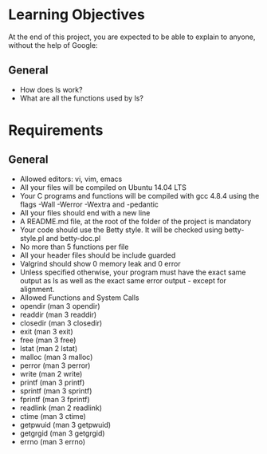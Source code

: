 # Learning Objectives
At the end of this project, you are expected to be able to explain to anyone, without the help of Google:

## General
* How does ls work?
* What are all the functions used by ls?

# Requirements

## General
* Allowed editors: vi, vim, emacs
* All your files will be compiled on Ubuntu 14.04 LTS
* Your C programs and functions will be compiled with gcc 4.8.4 using the flags -Wall -Werror -Wextra and -pedantic
* All your files should end with a new line
* A README.md file, at the root of the folder of the project is mandatory
* Your code should use the Betty style. It will be checked using betty-style.pl and betty-doc.pl
* No more than 5 functions per file
* All your header files should be include guarded
* Valgrind should show 0 memory leak and 0 error
* Unless specified otherwise, your program must have the exact same output as ls as well as the exact same error output - except for alignment.
* Allowed Functions and System Calls
* opendir (man 3 opendir)
* readdir (man 3 readdir)
* closedir (man 3 closedir)
* exit (man 3 exit)
* free (man 3 free)
* lstat (man 2 lstat)
* malloc (man 3 malloc)
* perror (man 3 perror)
* write (man 2 write)
* printf (man 3 printf)
* sprintf (man 3 sprintf)
* fprintf (man 3 fprintf)
* readlink (man 2 readlink)
* ctime (man 3 ctime)
* getpwuid (man 3 getpwuid)
* getgrgid (man 3 getgrgid)
* errno (man 3 errno)